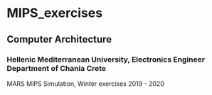 # MIPS_exercises
## Computer Architecture
### Hellenic Mediterranean University, Electronics Engineer Department of Chania Crete
MARS MIPS Simulation, Winter exercises 2019 - 2020

